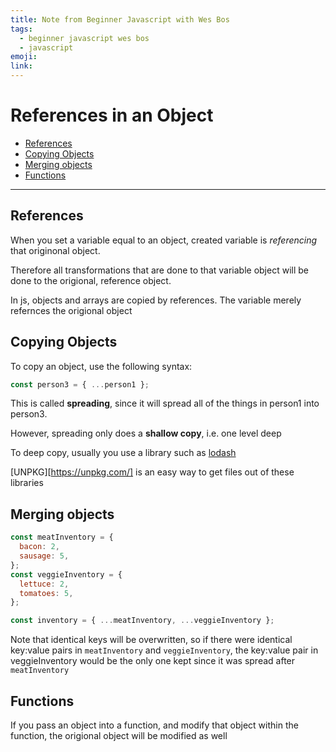 ```yaml
---
title: Note from Beginner Javascript with Wes Bos
tags:
  - beginner javascript wes bos
  - javascript
emoji:
link:
---
```


# References in an Object <!-- omit in toc -->

- [References](#references)
- [Copying Objects](#copying-objects)
- [Merging objects](#merging-objects)
- [Functions](#functions)

---

## References

When you set a variable equal to an object, created variable is _referencing_ that originonal object.

Therefore all transformations that are done to that variable object will be done to the origional, reference object.

In js, objects and arrays are copied by references. The variable merely refernces the origional object

## Copying Objects

To copy an object, use the following syntax:

```javascript
const person3 = { ...person1 };
```

This is called **spreading**, since it will spread all of the things in person1 into person3.

However, spreading only does a **shallow copy**, i.e. one level deep

To deep copy, usually you use a library such as [lodash](https://lodash.com/docs)

[UNPKG][https://unpkg.com/] is an easy way to get files out of these libraries

## Merging objects

```javascript
const meatInventory = {
  bacon: 2,
  sausage: 5,
};
const veggieInventory = {
  lettuce: 2,
  tomatoes: 5,
};

const inventory = { ...meatInventory, ...veggieInventory };
```

Note that identical keys will be overwritten, so if there were identical key:value pairs in `meatInventory` and `veggieInventory`, the key:value pair in veggieInventory would be the only one kept since it was spread after `meatInventory`

## Functions

If you pass an object into a function, and modify that object within the function, the origional object will be modified as well
